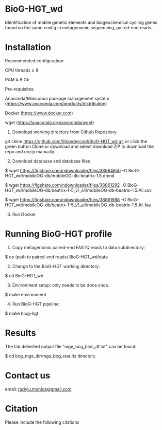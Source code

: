 # BioG-HGT_wd
Identification of mobile genetic elements and biogeochemical cycling genes found on the same contig in metagenomic sequencing, paired-end reads. 

# Installation
Recommended configuration:

CPU threads ≥ 8

RAM ≥ 8 Gb

Pre-requisites:

Anaconda/Miniconda package management system (https://www.anaconda.com/products/distribution)

Docker (https://www.docker.com)

wget (https://anaconda.org/anaconda/wget)

1. Download working directory from Github Repository

git clone https://github.com/Shaedeycool/BioG-HGT_wd.git or click the green button Clone or download and select download ZIP to download the repo and unzip manually.

2. Download database and database files

$ wget https://figshare.com/ndownloader/files/38864850 -O BioG-HGT_wd/mobileOG-db/mobileOG-db-beatrix-1.5.dmnd

$ wget https://figshare.com/ndownloader/files/38861292 -O BioG-HGT_wd/mobileOG-db/beatrix-1-5_v1_all/mobileOG-db-beatrix-1.5.All.csv

$ wget https://figshare.com/ndownloader/files/38861988 -O BioG-HGT_wd/mobileOG-db/beatrix-1-5_v1_all/mobileOG-db-beatrix-1.5.All.faa

3. Run Docker

# Running BioG-HGT profile 

1. Copy metagenomic paired-end FASTQ reads to data subdirectory:

$ cp (path to paired-end reads) BioG-HGT_wd/data

2. Change to the BioG-HGT working directory:

$ cd BioG-HGT_wd

3. Environment setup: only needs to be done once.

$ make environment

4. Run BioG-HGT pipeline:

$ make biog-hgt

# Results

The tab delimited output file "mge_bcg_bins_df.txt" can be found:

$ cd bcg_mge_dir/mge_bcg_results directory

# Contact us

email: rudylu.monica@gmail.com

# Citation
Please include the following citations 
